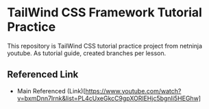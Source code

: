 # TailWind CSS Framework Tutorial Practice

This repository is TailWind CSS tutorial practice project from netninja youtube. As tutorial guide, created branches per lesson.


## Referenced Link

- Main Referenced (Link)[https://www.youtube.com/watch?v=bxmDnn7lrnk&list=PL4cUxeGkcC9gpXORlEHjc5bgnIi5HEGhw]